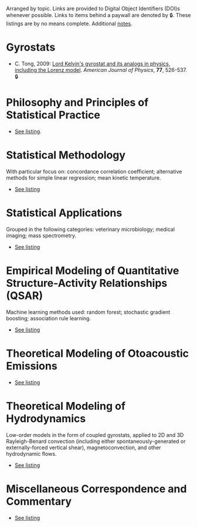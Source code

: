 Arranged by topic.  Links are provided to Digital Object Identifiers (DOI)s whenever possible.  Links to items behind a paywall are denoted by :lock:.  These listings are by no means complete.  Additional [notes](notes.md).

# Gyrostats

- C. Tong, 2009:  [Lord Kelvin's gyrostat and its analogs in physics, including the Lorenz model](https://doi.org/10.1119/1.3095813).  *American Journal of Physics*, **77**, 526-537.  :lock:


# Philosophy and Principles of Statistical Practice

- [See listing](statprinciples.md).

# Statistical Methodology

With particular focus on:  concordance correlation coefficient; alternative methods for simple linear regression; mean kinetic temperature.

- [See listing](statmethods.md)

# Statistical Applications

Grouped in the following categories:  veterinary microbiology; medical imaging; mass spectrometry.

- [See listing](appliedstat.md)

# Empirical Modeling of Quantitative Structure-Activity Relationships (QSAR)

Machine learning methods used:  random forest; stochastic gradient boosting; association rule learning.

- [See listing](qsar.md)

# Theoretical Modeling of Otoacoustic Emissions

- [See listing](oae.md)

# Theoretical Modeling of Hydrodynamics

Low-order models in the form of coupled gyrostats, applied to 2D and 3D Rayleigh-Benard convection (including either spontaneously-generated or externally-forced vertical shear), magnetoconvection, and other hydrodynamic flows.

- [See listing](lom.md)

# Miscellaneous Correspondence and Commentary

- [See listing](misc.md)
